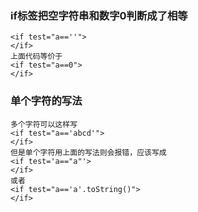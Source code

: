 ### if标签把空字符串和数字0判断成了相等

```
<if test="a==''">
</if>
上面代码等价于
<if test="a==0">
</if>
```
### 单个字符的写法

```
多个字符可以这样写
<if test="a=='abcd'">
</if>
但是单个字符用上面的写法则会报错，应该写成
<if test='a=="a"'>
</if>
或者
<if test="a=='a'.toString()">
</if>
```